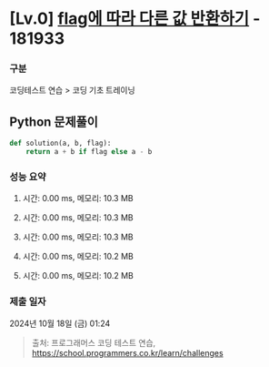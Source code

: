 # [Lv.0] [flag에 따라 다른 값 반환하기](https://school.programmers.co.kr/learn/courses/30/lessons/181933?language=python3) - 181933 

### 구분

코딩테스트 연습 > 코딩 기초 트레이닝

## Python 문제풀이

```py
def solution(a, b, flag):
    return a + b if flag else a - b
```

### 성능 요약

1. 시간: 0.00 ms, 메모리: 10.3 MB

2. 시간: 0.00 ms, 메모리: 10.3 MB
3. 시간: 0.00 ms, 메모리: 10.3 MB
4. 시간: 0.00 ms, 메모리: 10.2 MB
5. 시간: 0.00 ms, 메모리: 10.2 MB

### 제출 일자

2024년 10월 18일 (금) 01:24

> 출처: 프로그래머스 코딩 테스트 연습, https://school.programmers.co.kr/learn/challenges